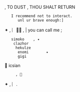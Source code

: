  , TO  DUST  , THOU SHALT RETURN
    

       I recommend not to interact.
          unl ur brave enough:]


✦  , ︴🍮🐾 , | you can call me ;
        
       simoko    , ✦
        clazhor
         hekulze
          enomi        ✦
          gigi
💌       icsian
        
         , 🥞


✦  , ︴. 
